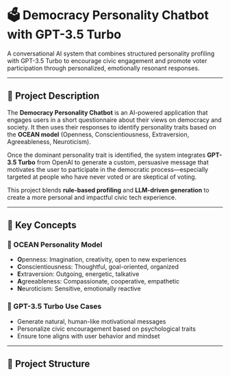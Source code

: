 # 🗳️ Democracy Personality Chatbot with GPT-3.5 Turbo

A conversational AI system that combines structured personality profiling with GPT-3.5 Turbo to encourage civic engagement and promote voter participation through personalized, emotionally resonant responses.

---

## 📌 Project Description

The **Democracy Personality Chatbot** is an AI-powered application that engages users in a short questionnaire about their views on democracy and society. It then uses their responses to identify personality traits based on the **OCEAN model** (Openness, Conscientiousness, Extraversion, Agreeableness, Neuroticism).

Once the dominant personality trait is identified, the system integrates **GPT-3.5 Turbo** from OpenAI to generate a custom, persuasive message that motivates the user to participate in the democratic process—especially targeted at people who have never voted or are skeptical of voting.

This project blends **rule-based profiling** and **LLM-driven generation** to create a more personal and impactful civic tech experience.

---

## 🧠 Key Concepts

### 🧩 OCEAN Personality Model
- **O**penness: Imagination, creativity, open to new experiences
- **C**onscientiousness: Thoughtful, goal-oriented, organized
- **E**xtraversion: Outgoing, energetic, talkative
- **A**greeableness: Compassionate, cooperative, empathetic
- **N**euroticism: Sensitive, emotionally reactive

### 🤖 GPT-3.5 Turbo Use Cases
- Generate natural, human-like motivational messages
- Personalize civic encouragement based on psychological traits
- Ensure tone aligns with user behavior and mindset

---

## 📁 Project Structure


